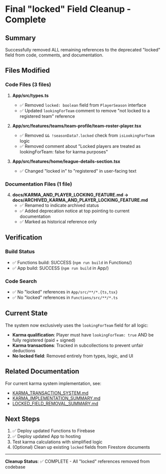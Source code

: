 # Final "locked" Field Cleanup - Complete

## Summary

Successfully removed ALL remaining references to the deprecated "locked" field from code, comments, and documentation.

## Files Modified

### Code Files (3 files)

1. **App/src/types.ts**
   - ✅ Removed `locked: boolean` field from `PlayerSeason` interface
   - ✅ Updated `lookingForTeam` comment to remove "not locked to a registered team" reference

2. **App/src/features/teams/team-profile/team-roster-player.tsx**
   - ✅ Removed `&& !seasonData?.locked` check from `isLookingForTeam` logic
   - ✅ Removed comment about "Locked players are treated as lookingForTeam: false for karma purposes"

3. **App/src/features/home/league-details-section.tsx**
   - ✅ Changed "locked in" to "registered" in user-facing text

### Documentation Files (1 file)

4. **docs/KARMA_AND_PLAYER_LOCKING_FEATURE.md → docs/ARCHIVED_KARMA_AND_PLAYER_LOCKING_FEATURE.md**
   - ✅ Renamed to indicate archived status
   - ✅ Added deprecation notice at top pointing to current documentation
   - ✅ Marked as historical reference only

## Verification

### Build Status

- ✅ Functions build: SUCCESS (`npm run build` in Functions/)
- ✅ App build: SUCCESS (`npm run build` in App/)

### Code Search

- ✅ No "locked" references in `App/src/**/*.{ts,tsx}`
- ✅ No "locked" references in `Functions/src/**/*.ts`

## Current State

The system now exclusively uses the `lookingForTeam` field for all logic:

- **Karma qualification**: Player must have `lookingForTeam: true` AND be fully registered (paid + signed)
- **Karma transactions**: Tracked in subcollections to prevent unfair deductions
- **No locked field**: Removed entirely from types, logic, and UI

## Related Documentation

For current karma system implementation, see:

- [KARMA_TRANSACTION_SYSTEM.md](/docs/KARMA_TRANSACTION_SYSTEM.md)
- [KARMA_IMPLEMENTATION_SUMMARY.md](/KARMA_IMPLEMENTATION_SUMMARY.md)
- [LOCKED_FIELD_REMOVAL_SUMMARY.md](/LOCKED_FIELD_REMOVAL_SUMMARY.md)

## Next Steps

1. ✅ Deploy updated Functions to Firebase
2. ✅ Deploy updated App to hosting
3. Test karma calculations with simplified logic
4. (Optional) Clean up existing `locked` fields from Firestore documents

---

**Cleanup Status**: ✅ COMPLETE - All "locked" references removed from codebase
